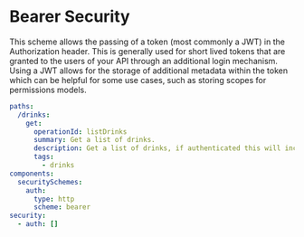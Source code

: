 # Bearer Security

This scheme allows the passing of a token (most commonly a JWT) in the Authorization header. This is generally used for short lived tokens that are granted to the users of your API through an additional login mechanism. Using a JWT allows for the storage of additional metadata within the token which can be helpful for some use cases, such as storing scopes for permissions models.

```yaml
paths:
  /drinks:
    get:
      operationId: listDrinks
      summary: Get a list of drinks.
      description: Get a list of drinks, if authenticated this will include stock levels and product codes otherwise it will only include public information.
      tags:
        - drinks
components:
  securitySchemes:
    auth:
      type: http
      scheme: bearer
security:
  - auth: []
```
